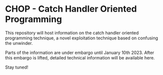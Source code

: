 # CHOP - Catch Handler Oriented Programming

This repository will host information on the catch handler oriented programming technique, a novel exploitation technique based on confusing the unwinder.

Parts of the information are under embargo until January 10th 2023. After this embargo is lifted, detailed technical information will be available here.

Stay tuned!
